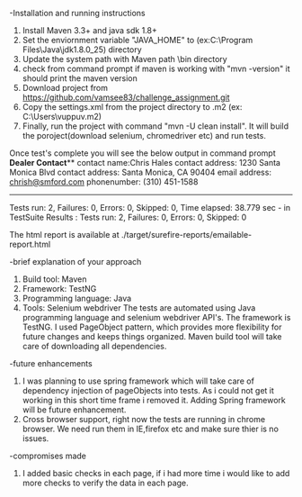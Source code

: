 -Installation and running instructions
 1. Install Maven 3.3+ and java sdk 1.8+
 2. Set the enviornment variable "JAVA_HOME" to <Java installation>(ex:C:\Program Files\Java\jdk1.8.0_25) directory
 3. Update the system path with Maven path <Maven Installation>\bin directory
 4. check from command prompt if maven is working with "mvn -version" it should print the maven version
 5. Download project from https://github.com/vamsee83/challenge_assignment.git
 5. Copy the settings.xml from the project directory to <user home>\.m2 (ex: C:\Users\vuppuv\.m2)
 6. Finally, run the project with command "mvn -U clean install". It will build the poroject(download selenium, chromedriver etc) and run tests.
 
 Once test's complete you will see the below output in command prompt
 **********Dealer Contact************
contact name:Chris Hales
contact address: 1230 Santa Monica Blvd
contact address: Santa Monica, CA 90404
email address: chrish@smford.com
phonenumber: (310) 451-1588
**********************
Tests run: 2, Failures: 0, Errors: 0, Skipped: 0, Time elapsed: 38.779 sec - in TestSuite
Results :
Tests run: 2, Failures: 0, Errors: 0, Skipped: 0

The html report is available at ./target/surefire-reports/emailable-report.html

-brief explanation of your approach
1. Build tool: Maven
2. Framework: TestNG
3. Programming language: Java
4. Tools: Selenium webdriver
The tests are automated using Java programming language and selenium webdriver API's. The framework is TestNG. I used PageObject pattern, which provides more flexibility for future changes
and keeps things organized. 
Maven build tool will take care of downloading all dependencies.

-future enhancements
 1. I was planning to use spring framework which will take care of dependency injection of pageObjects into tests. As i could not get it working in this short time frame i removed it. Adding Spring framework will be future enhancement. 
 2. Cross browser support, right now the tests are running in chrome browser. We need run them in IE,firefox etc and make sure thier is no issues.
 
-compromises made
 1. I added basic checks in each page, if i had more time i would like to add more checks to verify the data in each page.

